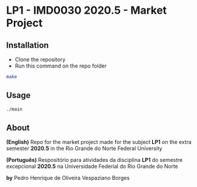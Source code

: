 # LP1 - IMD0030 2020.5 - Market Project

## Installation
- Clone the repository
- Run this command on the repo folder
```bash
make
```

## Usage
```bash
./main
```

## About
**(English)** Repo for the market project made for the subject **LP1** on the extra semester **2020.5** in the Rio Grande do Norte Federal University


**(Português)** Respositório para atividades da disciplina **LP1** do semestre excepcional **2020.5** na Universidade Federial do Rio Grande do Norte

**by** Pedro Henrique de Oliveira Vespaziano Borges